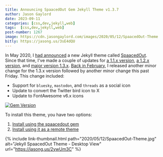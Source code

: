 ```yaml
---
title: Announcing SpaacedOut Gem Jekyll Theme v1.3.7
author: Jason Gaylord
date: 2023-09-11
categories: [css,dev,jekyll,web]
tags:  [css,dev,jekyll,web]
post-number: 1267
image: https://cdn.jasongaylord.com/images/2020/05/12/SpaacedOut-Theme.jpg
bitly: https://jasong.us/3sE4dQU
---
```


In May 2020, I [had announced](https://jasong.us/3fBMNtn) a new Jekyll theme called [SpaacedOut](https://jasong.us/2ywUm3C). Since that time, I've made a couple of updates for [a 1.1.x version](https://jasong.us/3ehYK5i), [a 1.2.x version](https://jasong.us/3bgqQyZ), and [major version 1.3.x](https://jasong.us/3IkiPbc). [Back in February](https://jasong.us/417J0vq), I released another minor change for the 1.3.x version followed by another minor change this past Friday. This change included:

- Support for `bluesky`, `mastodon`, and `threads` as a social icon
- Update to convert the Twitter bird icon to X
- Update to FontAwesome v6.x icons

[![Gem Version](https://badge.fury.io/rb/spaacedout.svg)](https://jasong.us/3bp45GJ)

To install this theme, you have two options:

1. [Install using the spaacedout gem](https://jasong.us/3fBMNtn#install-using-the-spaacedout-gem)
2. [Install using it as a remote theme](https://jasong.us/3fBMNtn#install-using-remote-theme)

{% include link-thumbnail.html path="2020/05/12/SpaacedOut-Theme.jpg" alt="Jekyll SpaacedOut Theme - Desktop View" url="https://jasong.us/2ywUm3C" %}
